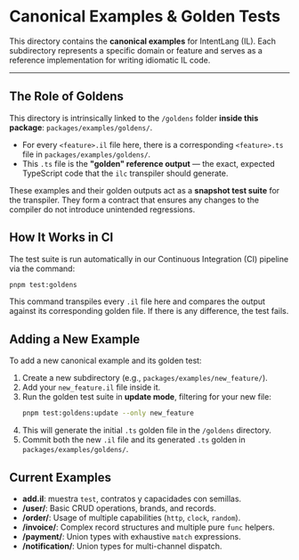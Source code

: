 # Canonical Examples & Golden Tests

This directory contains the **canonical examples** for IntentLang (IL). Each subdirectory represents a specific domain or feature and serves as a reference implementation for writing idiomatic IL code.

---

## The Role of Goldens

This directory is intrinsically linked to the `/goldens` folder **inside this package**:
`packages/examples/goldens/`.

- For every `<feature>.il` file here, there is a corresponding `<feature>.ts` file in `packages/examples/goldens/`.
- This `.ts` file is the **"golden" reference output** — the exact, expected TypeScript code that the `ilc` transpiler should generate.

These examples and their golden outputs act as a **snapshot test suite** for the transpiler. They form a contract that ensures any changes to the compiler do not introduce unintended regressions.

## How It Works in CI

The test suite is run automatically in our Continuous Integration (CI) pipeline via the command:

```bash
pnpm test:goldens
```

This command transpiles every `.il` file here and compares the output against its corresponding golden file. If there is any difference, the test fails.

## Adding a New Example

To add a new canonical example and its golden test:

1.  Create a new subdirectory (e.g., `packages/examples/new_feature/`).
2.  Add your `new_feature.il` file inside it.
3.  Run the golden test suite in **update mode**, filtering for your new file:
    ```bash
    pnpm test:goldens:update --only new_feature
    ```
4.  This will generate the initial `.ts` golden file in the `/goldens` directory.
5.  Commit both the new `.il` file and its generated `.ts` golden in `packages/examples/goldens/`.

## Current Examples

- **add.il**: muestra `test`, contratos y capacidades con semillas.
- **/user/**: Basic CRUD operations, brands, and records.
- **/order/**: Usage of multiple capabilities (`http`, `clock`, `random`).
- **/invoice/**: Complex record structures and multiple pure `func` helpers.
- **/payment/**: Union types with exhaustive `match` expressions.
- **/notification/**: Union types for multi-channel dispatch.
